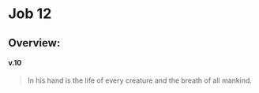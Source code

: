 # Job 12

## Overview:


#### v.10
>In his hand is the life of every creature and the breath of all mankind.
